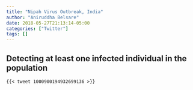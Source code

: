 ```yaml
---
title: "Nipah Virus Outbreak, India"
author: "Aniruddha Belsare"
date: 2018-05-27T21:13:14-05:00
categories: ["Twitter"]
tags: []
---
```

## Detecting at least one infected individual in the population ##
```{r echo=FALSE}
{{< tweet 1000900194932699136 >}}
```
